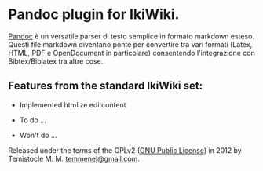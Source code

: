 # Pandoc plugin for IkiWiki.

[Pandoc](http://johnmacfarlane.net/pandoc/README.html) è un versatile parser di testo semplice in formato markdown esteso.
Questi file markdown diventano ponte per convertire tra vari formati (Latex, HTML, PDF e OpenDocument in particolare) consentendo l'integrazione con Bibtex/Biblatex tra altre cose.

## Features from the standard IkiWiki set:

* Implemented
  htmlize
  editcontent

* To do
  ...

* Won't do
  ...

Released under the terms of the GPLv2 ([GNU Public License](http://www.gnu.org/licenses/gpl-2.0.html)) in 2012 by Temistocle M. M. <temmenel@gmail.com>.